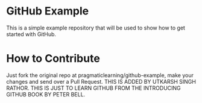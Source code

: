 GitHub Example
==============

This is a simple example repository that will be used to show how to get started with GitHub.

How to Contribute
=================

Just fork the original repo at pragmaticlearning/github-example, make your changes and send over a Pull Request.
THIS IS ADDED BY UTKARSH SINGH RATHOR. THIS IS JUST TO LEARN GITHUB FROM THE INTRODUCING GITHUB BOOK BY PETER BELL.

